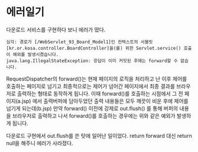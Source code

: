 # 에러일기  
다운로드 서비스를 구현하다 보니 에러가 떴다.
```
심각: 경로가 [/WebServlet_93_Board_Model1]인 컨텍스트의 서블릿 [kr.or.kosa.controller.BoardController]을(를) 위한 Servlet.service() 호출이 예외를 발생시켰습니다.
java.lang.IllegalStateException: 응답이 이미 커밋된 후에는 forward할 수 없습니다.
```
RequestDispatcher의 forward()는 현재 페이지의 로직을 처리하고 난 이후 제어를 호출하는 페이지로 넘기고 최종적으로는 제어가 넘어간 페이지에서 최종 결과를 브라우저로 출력하는 형태로 동작하게 됩니다. 
이때 forward()를 호출하는 시점에서 그 전 페이지(a.jsp) 에서 출력버퍼에 담아두었던 출력 내용들은 모두 깨끗이 비운 후에 제어를 넘기게 되는데(b.jsp) 만약 forward() 이전에 강제로 out.flush() 를 통해 버퍼의 내용을 브라우저로 출력하고 나서 forward()를 호출하는 경우에는 위와 같은 예외가 발생하게 됩니다.  

다운로드 구현에서 out.flush를 쓴 탓에 일어난 일이었다. return forward 대신 return null을 해주니 에러가 사라졌다.
